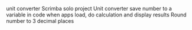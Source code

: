 unit converter
Scrimba solo project Unit converter
save number to a variable in code
when apps load, do calculation and display results
Round number to 3 decimal places
